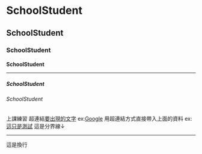 # SchoolStudent
## SchoolStudent
### SchoolStudent<br>
#### SchoolStudent<HR>
##### SchoolStudent
###### SchoolStudent
上課練習
超連結[要出現的文字](打上網址) ex:[Google](https://www.google.com/)
用超連結方式直接帶入上面的資料 ex:[這只是測試](test.txt)
這是分界線↓
<HR>
這是換行<br>
